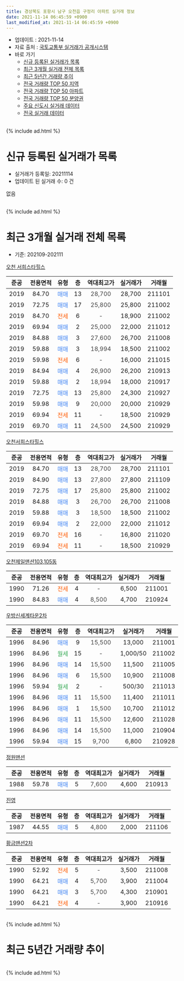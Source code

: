 ```yaml
---
title: 경상북도 포항시 남구 오천읍 구정리 아파트 실거래 정보
date: 2021-11-14 06:45:59 +0900
last_modified_at: 2021-11-14 06:45:59 +0900
---
```


* 업데이트 : 2021-11-14
* 자료 출처 : [국토교통부 실거래가 공개시스템](http://rt.molit.go.kr)
* 바로 가기
    * [신규 등록된 실거래가 목록](#신규-등록된-실거래가-목록)
    * [최근 3개월 실거래 전체 목록](#최근-3개월-실거래-전체-목록)
    * [최근 5년간 거래량 추이](#최근-5년간-거래량-추이)
    * [전국 거래량 TOP 50 지역](https://inasie.github.io/apt-trade-info/최근-3개월-전국에서-가장-거래가-많이-발생한-지역)
    * [전국 거래량 TOP 50 아파트](https://inasie.github.io/apt-trade-info/최근-3개월-전국에서-가장-거래가-많이-발생한-아파트)
    * [전국 거래량 TOP 50 분양권](https://inasie.github.io/apt-trade-info/최근-3개월-전국에서-가장-거래가-많이-발생한-분양권)
    * [주요 신도시 실거래 데이터](https://inasie.github.io/apt-trade-info/주요-신도시)
    * [전국 실거래 데이터](https://inasie.github.io/apt-trade-info/전국)
<br>
{% include ad.html %}
<br>

# 신규 등록된 실거래가 목록
* 실거래가 등록일: 20211114
* 업데이트 된 실거래 수: 0 건

없음

<br>
{% include ad.html %}
<br>

# 최근 3개월 실거래 전체 목록
* 기준: 202109-202111


[오천 서희스타힐스](https://search.naver.com/search.naver?query=%EA%B2%BD%EC%83%81%EB%B6%81%EB%8F%84+%ED%8F%AC%ED%95%AD%EC%8B%9C+%EB%82%A8%EA%B5%AC+%EC%98%A4%EC%B2%9C%EC%9D%8D+%EA%B5%AC%EC%A0%95%EB%A6%AC+%EC%98%A4%EC%B2%9C+%EC%84%9C%ED%9D%AC%EC%8A%A4%ED%83%80%ED%9E%90%EC%8A%A4)

|준공|전용면적|유형|층|역대최고가|실거래가|거래월|
|:---:|:---:|:---:|:---:|:---:|:---:|:---:|
|2019|84.70|<span style="color:#4285f3">매매</span>|13|<span style="color:#444444">28,700</span>|28,700|211101|
|2019|72.75|<span style="color:#4285f3">매매</span>|17|<span style="color:#444444">25,800</span>|25,800|211002|
|2019|84.70|<span style="color:#ff5a00">전세</span>|6|<span style="color:#444444">-</span>|18,900|211002|
|2019|69.94|<span style="color:#4285f3">매매</span>|2|<span style="color:#444444">25,000</span>|22,000|211012|
|2019|84.88|<span style="color:#4285f3">매매</span>|3|<span style="color:#444444">27,600</span>|26,700|211008|
|2019|59.88|<span style="color:#4285f3">매매</span>|3|<span style="color:#444444">18,994</span>|18,500|211002|
|2019|59.98|<span style="color:#ff5a00">전세</span>|6|<span style="color:#444444">-</span>|16,000|211015|
|2019|84.94|<span style="color:#4285f3">매매</span>|4|<span style="color:#444444">26,900</span>|26,200|210913|
|2019|59.88|<span style="color:#4285f3">매매</span>|2|<span style="color:#444444">18,994</span>|18,000|210917|
|2019|72.75|<span style="color:#4285f3">매매</span>|13|<span style="color:#444444">25,800</span>|24,300|210927|
|2019|59.98|<span style="color:#4285f3">매매</span>|9|<span style="color:#444444">20,000</span>|20,000|210929|
|2019|69.94|<span style="color:#ff5a00">전세</span>|11|<span style="color:#444444">-</span>|18,500|210929|
|2019|69.70|<span style="color:#4285f3">매매</span>|11|<span style="color:#444444">24,500</span>|24,500|210929|

[오천서희스타힐스](https://search.naver.com/search.naver?query=%EA%B2%BD%EC%83%81%EB%B6%81%EB%8F%84+%ED%8F%AC%ED%95%AD%EC%8B%9C+%EB%82%A8%EA%B5%AC+%EC%98%A4%EC%B2%9C%EC%9D%8D+%EA%B5%AC%EC%A0%95%EB%A6%AC+%EC%98%A4%EC%B2%9C%EC%84%9C%ED%9D%AC%EC%8A%A4%ED%83%80%ED%9E%90%EC%8A%A4)

|준공|전용면적|유형|층|역대최고가|실거래가|거래월|
|:---:|:---:|:---:|:---:|:---:|:---:|:---:|
|2019|84.70|<span style="color:#4285f3">매매</span>|13|<span style="color:#444444">28,700</span>|28,700|211101|
|2019|84.90|<span style="color:#4285f3">매매</span>|13|<span style="color:#444444">27,800</span>|27,800|211109|
|2019|72.75|<span style="color:#4285f3">매매</span>|17|<span style="color:#444444">25,800</span>|25,800|211002|
|2019|84.88|<span style="color:#4285f3">매매</span>|3|<span style="color:#444444">26,700</span>|26,700|211008|
|2019|59.88|<span style="color:#4285f3">매매</span>|3|<span style="color:#444444">18,500</span>|18,500|211002|
|2019|69.94|<span style="color:#4285f3">매매</span>|2|<span style="color:#444444">22,000</span>|22,000|211012|
|2019|69.70|<span style="color:#ff5a00">전세</span>|16|<span style="color:#444444">-</span>|16,800|211020|
|2019|69.94|<span style="color:#ff5a00">전세</span>|11|<span style="color:#444444">-</span>|18,500|210929|

[오천제일맨션103,105동](https://search.naver.com/search.naver?query=%EA%B2%BD%EC%83%81%EB%B6%81%EB%8F%84+%ED%8F%AC%ED%95%AD%EC%8B%9C+%EB%82%A8%EA%B5%AC+%EC%98%A4%EC%B2%9C%EC%9D%8D+%EA%B5%AC%EC%A0%95%EB%A6%AC+%EC%98%A4%EC%B2%9C%EC%A0%9C%EC%9D%BC%EB%A7%A8%EC%85%98103%2C105%EB%8F%99)

|준공|전용면적|유형|층|역대최고가|실거래가|거래월|
|:---:|:---:|:---:|:---:|:---:|:---:|:---:|
|1990|71.26|<span style="color:#ff5a00">전세</span>|4|<span style="color:#444444">-</span>|6,500|211001|
|1990|84.83|<span style="color:#4285f3">매매</span>|4|<span style="color:#444444">8,500</span>|4,700|210924|

[우방신세계타운2차](https://search.naver.com/search.naver?query=%EA%B2%BD%EC%83%81%EB%B6%81%EB%8F%84+%ED%8F%AC%ED%95%AD%EC%8B%9C+%EB%82%A8%EA%B5%AC+%EC%98%A4%EC%B2%9C%EC%9D%8D+%EA%B5%AC%EC%A0%95%EB%A6%AC+%EC%9A%B0%EB%B0%A9%EC%8B%A0%EC%84%B8%EA%B3%84%ED%83%80%EC%9A%B42%EC%B0%A8)

|준공|전용면적|유형|층|역대최고가|실거래가|거래월|
|:---:|:---:|:---:|:---:|:---:|:---:|:---:|
|1996|84.96|<span style="color:#4285f3">매매</span>|9|<span style="color:#444444">15,500</span>|13,000|211001|
|1996|84.96|<span style="color:#34a853">월세</span>|15|<span style="color:#444444">-</span>|1,000/50|211002|
|1996|84.96|<span style="color:#4285f3">매매</span>|14|<span style="color:#444444">15,500</span>|11,500|211005|
|1996|84.96|<span style="color:#4285f3">매매</span>|6|<span style="color:#444444">15,500</span>|10,900|211008|
|1996|59.94|<span style="color:#34a853">월세</span>|2|<span style="color:#444444">-</span>|500/30|211013|
|1996|84.96|<span style="color:#4285f3">매매</span>|11|<span style="color:#444444">15,500</span>|11,400|211011|
|1996|84.96|<span style="color:#4285f3">매매</span>|1|<span style="color:#444444">15,500</span>|10,700|211012|
|1996|84.96|<span style="color:#4285f3">매매</span>|11|<span style="color:#444444">15,500</span>|12,600|211028|
|1996|84.96|<span style="color:#4285f3">매매</span>|14|<span style="color:#444444">15,500</span>|11,000|210904|
|1996|59.94|<span style="color:#4285f3">매매</span>|15|<span style="color:#444444">9,700</span>|6,800|210928|

[정원맨션](https://search.naver.com/search.naver?query=%EA%B2%BD%EC%83%81%EB%B6%81%EB%8F%84+%ED%8F%AC%ED%95%AD%EC%8B%9C+%EB%82%A8%EA%B5%AC+%EC%98%A4%EC%B2%9C%EC%9D%8D+%EA%B5%AC%EC%A0%95%EB%A6%AC+%EC%A0%95%EC%9B%90%EB%A7%A8%EC%85%98)

|준공|전용면적|유형|층|역대최고가|실거래가|거래월|
|:---:|:---:|:---:|:---:|:---:|:---:|:---:|
|1988|59.78|<span style="color:#4285f3">매매</span>|5|<span style="color:#444444">7,600</span>|4,600|210913|

[진영](https://search.naver.com/search.naver?query=%EA%B2%BD%EC%83%81%EB%B6%81%EB%8F%84+%ED%8F%AC%ED%95%AD%EC%8B%9C+%EB%82%A8%EA%B5%AC+%EC%98%A4%EC%B2%9C%EC%9D%8D+%EA%B5%AC%EC%A0%95%EB%A6%AC+%EC%A7%84%EC%98%81)

|준공|전용면적|유형|층|역대최고가|실거래가|거래월|
|:---:|:---:|:---:|:---:|:---:|:---:|:---:|
|1987|44.55|<span style="color:#4285f3">매매</span>|5|<span style="color:#444444">4,800</span>|2,000|211106|

[황금맨션2차](https://search.naver.com/search.naver?query=%EA%B2%BD%EC%83%81%EB%B6%81%EB%8F%84+%ED%8F%AC%ED%95%AD%EC%8B%9C+%EB%82%A8%EA%B5%AC+%EC%98%A4%EC%B2%9C%EC%9D%8D+%EA%B5%AC%EC%A0%95%EB%A6%AC+%ED%99%A9%EA%B8%88%EB%A7%A8%EC%85%982%EC%B0%A8)

|준공|전용면적|유형|층|역대최고가|실거래가|거래월|
|:---:|:---:|:---:|:---:|:---:|:---:|:---:|
|1990|52.92|<span style="color:#ff5a00">전세</span>|5|<span style="color:#444444">-</span>|3,500|211008|
|1990|64.21|<span style="color:#4285f3">매매</span>|4|<span style="color:#444444">5,700</span>|3,900|211004|
|1990|64.21|<span style="color:#4285f3">매매</span>|3|<span style="color:#444444">5,700</span>|4,300|210901|
|1990|64.21|<span style="color:#ff5a00">전세</span>|4|<span style="color:#444444">-</span>|3,900|210916|


<br>
{% include ad.html %}
<br>

# 최근 5년간 거래량 추이


<div style="width:100%;">
    <canvas id="deal_progress" height="200"></canvas>
</div>

<script>
new Chart(document.getElementById("deal_progress"), {
    type: 'line',
    data: {
        labels: ['201611','201612','201701','201702','201703','201704','201705','201706','201707','201708','201709','201710','201711','201712','201801','201802','201803','201804','201805','201806','201807','201808','201809','201810','201811','201812','201901','201902','201903','201904','201905','201906','201907','201908','201909','201910','201911','201912','202001','202002','202003','202004','202005','202006','202007','202008','202009','202010','202011','202012','202101','202102','202103','202104','202105','202106','202107','202108','202109','202110','202111'],
        datasets: [{
            label: '매매',
            pointRadius: 1,
            data: [4, 5, 4, 8, 11, 4, 8, 7, 5, 4, 2, 3, 3, 2, 7, 4, 6, 4, 4, 8, 1, 2, 6, 1, 4, 9, 7, 8, 15, 25, 16, 10, 5, 4, 5, 8, 14, 12, 10, 10, 2, 6, 6, 4, 13, 3, 5, 3, 11, 11, 16, 7, 14, 16, 21, 14, 14, 12, 10, 15, 4],
            borderColor: "rgba(255, 201, 14, 1)",
            backgroundColor: "rgba(255, 201, 14, 0.5)",
            fill: false,
            lineTension: 0
        },{
            label: '전월세',
            pointRadius: 1,
            data: [2, 1, 1, 5, 6, 6, 3, 5, 1, 2, 1, 2, 2, 2, 0, 4, 2, 5, 3, 1, 3, 1, 1, 0, 3, 2, 3, 4, 3, 21, 16, 11, 5, 2, 6, 3, 5, 6, 5, 10, 3, 9, 3, 1, 3, 4, 4, 2, 3, 2, 10, 10, 12, 12, 4, 3, 5, 5, 3, 7, 0],
            borderColor: "rgba(0, 141, 185, 1)",
            backgroundColor: "rgba(0, 141, 185, 0.5)",
            fill: false,
            lineTension: 0
        }
        ]
    },
    options: {
        responsive: true,
        title: {
            display: false
        },
        tooltips: {
            mode: 'index',
            intersect: false
        },
        hover: {
            mode: 'nearest',
            intersect: true
        },
        scales: {
            xAxes: [{
                display: true,
                scaleLabel: {
                    display: true,
                    labelString: '년/월'
                }
            }],
            yAxes: [{
                display: true,
                ticks: {
                    suggestedMin: 0,
                },
                scaleLabel: {
                    display: true,
                    labelString: '실거래 수'
                }
            }]
        }
    }
});

</script>


<br>
{% include ad.html %}
<br>

